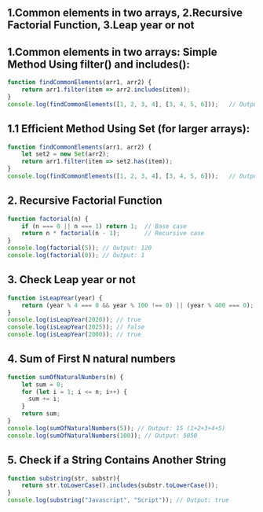## 1.Common elements in two arrays, 2.Recursive Factorial Function, 3.Leap year or not

## 1.Common elements in two arrays: Simple Method Using filter() and includes():
```Javascript
function findCommonElements(arr1, arr2) {
    return arr1.filter(item => arr2.includes(item));
}
console.log(findCommonElements([1, 2, 3, 4], [3, 4, 5, 6]));   // Output: [3, 4]
```
  
## 1.1 Efficient Method Using Set (for larger arrays):
```Javascript
function findCommonElements(arr1, arr2) {
    let set2 = new Set(arr2);
    return arr1.filter(item => set2.has(item));
}
console.log(findCommonElements([1, 2, 3, 4], [3, 4, 5, 6]));   // Output: [3, 4]
```
  
## 2. Recursive Factorial Function
```Javascript
function factorial(n) {
    if (n === 0 || n === 1) return 1;  // Base case
    return n * factorial(n - 1);       // Recursive case
}
console.log(factorial(5)); // Output: 120
console.log(factorial(0)); // Output: 1
```
  
## 3. Check Leap year or not
```Javascript
function isLeapYear(year) {
    return (year % 4 === 0 && year % 100 !== 0) || (year % 400 === 0);
}
console.log(isLeapYear(2020)); // true
console.log(isLeapYear(2025)); // false
console.log(isLeapYear(2000)); // true
```
  
## 4. Sum of First N natural numbers
```Javascript
function sumOfNaturalNumbers(n) {
    let sum = 0;
    for (let i = 1; i <= n; i++) {
      sum += i;
    }
    return sum;
}
console.log(sumOfNaturalNumbers(5)); // Output: 15 (1+2+3+4+5)
console.log(sumOfNaturalNumbers(100)); // Output: 5050  
```

## 5. Check if a String Contains Another String
```Javascript
function substring(str, substr){
    return str.toLowerCase().includes(substr.toLowerCase()); 
}
console.log(substring("Javascript", "Script")); // Output: true
```